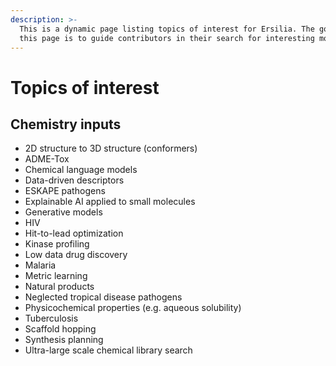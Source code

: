 ```yaml
---
description: >-
  This is a dynamic page listing topics of interest for Ersilia. The goal of
  this page is to guide contributors in their search for interesting models
---
```


# Topics of interest

## Chemistry inputs

* 2D structure to 3D structure (conformers)
* ADME-Tox
* Chemical language models
* Data-driven descriptors
* ESKAPE pathogens
* Explainable AI applied to small molecules
* Generative models
* HIV
* Hit-to-lead optimization
* Kinase profiling
* Low data drug discovery
* Malaria
* Metric learning
* Natural products
* Neglected tropical disease pathogens
* Physicochemical properties (e.g. aqueous solubility)
* Tuberculosis
* Scaffold hopping
* Synthesis planning
* Ultra-large scale chemical library search
